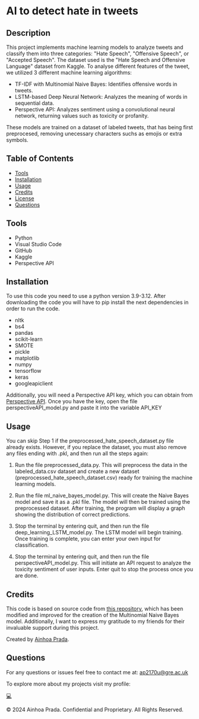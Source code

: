 # AI to detect hate in tweets

## Description
This project implements machine learning models to analyze tweets and classify them into three categories: "Hate Speech", "Offensive Speech", or "Accepted Speech". The dataset used is the "Hate Speech and Offensive Language" dataset from Kaggle. To analyse different features of the tweet, we utilized 3 different machine learning algorithms:

- TF-IDF with Multinomial Naive Bayes: Identifies offensive words in tweets.
- LSTM-based Deep Neural Network: Analyzes the meaning of words in sequential data.
- Perspective API: Analyzes sentiment using a convolutional neural network, returning values such as toxicity or profanity.

These models are trained on a dataset of labeled tweets, that has being first preprocesed, removing unecessary characters suchs as emojis or extra symbols. 

## Table of Contents
* [Tools](#tools)
* [Installation](#installation)
* [Usage](#usage)
* [Credits](#credits)
* [License](#license)
* [Questions](#questions)

## Tools
- Python
- Visual Studio Code
- GitHub
- Kaggle
- Perspective API 

## Installation
To use this code you need to use a python version 3.9-3.12. After downloading the code you will have to pip install the next dependencies in order to run the code.
- nltk
- bs4
- pandas
- scikit-learn
- SMOTE
- pickle
- matplotlib
- numpy
- tensorflow
- keras
- googleapiclient

Additionally, you will need a Perspective API key, which you can obtain from [Perspective API](https://www.perspectiveapi.com/). Once you have the key, open the file perspectiveAPI_model.py and paste it into the variable API_KEY

## Usage

You can skip Step 1 if the preprocessed_hate_speech_dataset.py file already exists. However, if you replace the dataset, you must also remove any files ending with .pkl, and then run all the steps again: 

1. Run the file preprocessed_data.py. This will preprocess the data in the labeled_data.csv dataset and create a new dataset (preprocessed_hate_speech_dataset.csv) ready for training the machine learning models.

2. Run the file ml_naive_bayes_model.py. This will create the Naive Bayes model and save it as a .pkl file. The model will then be trained using the preprocessed dataset. After training, the program will display a graph showing the distribution of correct predictions. 

3. Stop the terminal by entering quit, and then run the file deep_learning_LSTM_model.py. The LSTM model will begin training. Once training is complete, you can enter your own input for classification.

4. Stop the terminal by entering quit, and then run the file perspectiveAPI_model.py. This will initiate an API request to analyze the toxicity sentiment of user inputs. Enter quit to stop the process once you are done.



## Credits
This code is based on source code from <a href="https://github.com/benkimmn/content-moderator">this repository</a>, which has been modified and improved for the creation of the Multinomial Naive Bayes model. Additionally, I want to express my gratitude to my friends for their invaluable support during this project. 

Created by <a href="https://github.com/nowinoa">Ainhoa Prada</a>.
        
## Questions
For any questions or issues feel free to contact me at: ap2170u@gre.ac.uk

To explore more about my projects visit my profile:

<a href="https://github.com/nowinoa">:computer:</a>

© 2024 Ainhoa Prada. Confidential and Proprietary. All Rights Reserved.
